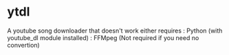# ytdl
A youtube song downloader that doesn't work either
requires : Python (with youtube_dl module installed)
         : FFMpeg (Not required if you need no convertion)

